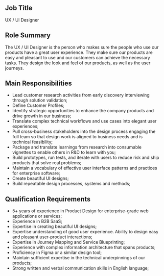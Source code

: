 ## Job Title
UX / UI Designer

## Role Summary
The UX / UI Designer is the person who makes sure the people who use our products have a great user experience.
They make sure our products are easy and pleasant to use and our customers can achieve the necessary tasks.
They design the look and feel of our products, as well as the user journeys.

## Main Responsibilities
 - Lead customer research activities from early discovery interviewing through solution validation;
 - Define Customer Profiles;
 - Identify strategic opportunities to enhance the company products and drive growth in our business;
 - Translate complex technical workflows and use cases into elegant user experiences;
 - Pull cross-business stakeholders into the design process engaging the full team so that design work is aligned to business needs and is technical feasibility;
 - Package and translate learnings from research into consumable vignettes to enable others in R&D to learn with you;
 - Build prototypes, run tests, and iterate with users to reduce risk and ship products that solve real problems;
 - Maintain a vocabulary of effective user interface patterns and practices for enterprise software;
 - Create beautiful UI designs;
 - Build repeatable design processes, systems and methods;

## Qualification Requirements
 - 5+ years of experience in Product Design for enterprise-grade web applications or services;
 - Experience in B2B SaaS;
 - Expertise in creating beautiful UI designs;
 - Expertise understanding of good user experience. Ability to design easy and pleasant user-product interactions;
 - Expertise in Journey Mapping and Service Blueprinting;
 - Experience with complex information architecture that spans products;
 - Proficiency in Figma or a similar design tool;
 - Maintain sufficient expertise in the technical underpinnings of our products;
 - Strong written and verbal communication skills in English language;
